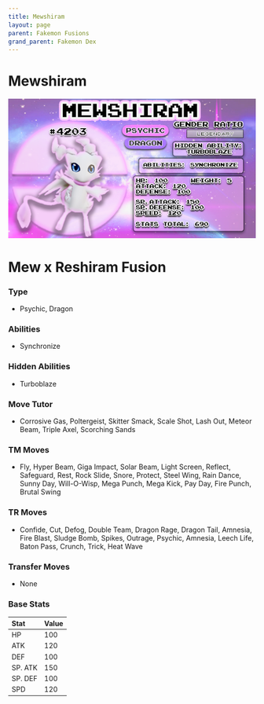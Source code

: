 ```yaml
---
title: Mewshiram
layout: page
parent: Fakemon Fusions
grand_parent: Fakemon Dex
---
```


# Mewshiram

![Image](/fakemon_pics/mewshiram.png)

# Mew x Reshiram Fusion

### Type
- Psychic, Dragon

### Abilities
- Synchronize

### Hidden Abilities
- Turboblaze

### Move Tutor
- Corrosive Gas, Poltergeist, Skitter Smack, Scale Shot, Lash Out, Meteor Beam, Triple Axel, Scorching Sands

### TM Moves
- Fly, Hyper Beam, Giga Impact, Solar Beam, Light Screen, Reflect, Safeguard, Rest, Rock Slide, Snore, Protect, Steel Wing, Rain Dance, Sunny Day, Will-O-Wisp, Mega Punch, Mega Kick, Pay Day, Fire Punch, Brutal Swing

### TR Moves
- Confide, Cut, Defog, Double Team, Dragon Rage, Dragon Tail, Amnesia, Fire Blast, Sludge Bomb, Spikes, Outrage, Psychic, Amnesia, Leech Life, Baton Pass, Crunch, Trick, Heat Wave

### Transfer Moves
- None

### Base Stats
| Stat    | Value |
|:--------|:------|
| HP      | 100   |
| ATK     | 120   |
| DEF     | 100   |
| SP. ATK | 150   |
| SP. DEF | 100   |
| SPD     | 120   |